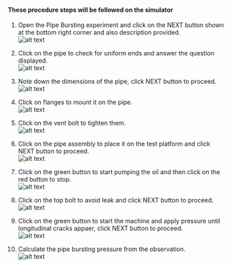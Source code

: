 #### These procedure steps will be followed on the simulator

1. Open the Pipe Bursting experiment and click on the NEXT button shown at the bottom right corner and also description provided.<br>
![alt text](images/pb_1.PNG)<br>

2. Click on the pipe to check for uniform ends and answer the question displayed.<br>
![alt text](images/pb_2.PNG)<br>

3. Note down the dimensions of the pipe, click NEXT button to proceed.<br>
![alt text](images/pb_3.PNG)<br>

4. Click on flanges to mount it on the pipe.<br>
![alt text](images/pb_4.PNG)<br>

5. Click on the vent bolt to tighten them.<br>
![alt text](images/pb_5.PNG)<br>

6. Click on the pipe assembly to place it on the test platform and click NEXT button to proceed.<br>
![alt text](images/pb_6.PNG)<br>

7. Click on the green button to start pumping the oil and then click on the red button to stop.<br>
![alt text](images/pb_7.PNG)<br>

8. Click on the top bolt to avoid leak and click NEXT button to proceed.<br>
![alt text](images/pb_8.PNG)<br>

9. Click on the green button to start the machine and apply pressure until longitudinal cracks appaer, click NEXT button to proceed.<br>
![alt text](images/pb_9.PNG)<br>

10. Calculate the pipe bursting pressure from the observation.<br>
![alt text](images/pb_10.PNG)<br>
